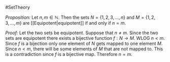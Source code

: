 #SetTheory 

*Proposition:* Let $n,m\in\mathbb{N}$. Then the sets $N=\{1,2,3,...,n\}$ and $M=\{1,2,3,...,m\}$ are [[Equipotent|equipotent]] if and only if $n=m$.

*Proof:* Let the two sets be equipotent. Suppose that $n\neq m$. Since the two sets are equipotent there exists a bijective function $f:N\rightarrow M$. WLOG $n<m$. Since $f$ is a bijection only one element of $N$ gets mapped to one element $M$. Since $n < m$, there will be some elements of $M$ that are not mapped to. This is a contradiction since $f$ is a bijective map. Therefore $n=m$.
